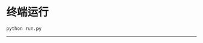 # 终端运行

```shell
python run.py
```
**********************************************************************************************************************************************************************************************************************************************************************************************************************************************************************************************************************************************************************************************************************************************************************************************************************************************************************************************************************************************************************************************************************************************************************************************************************************************************************************************************************************************************************